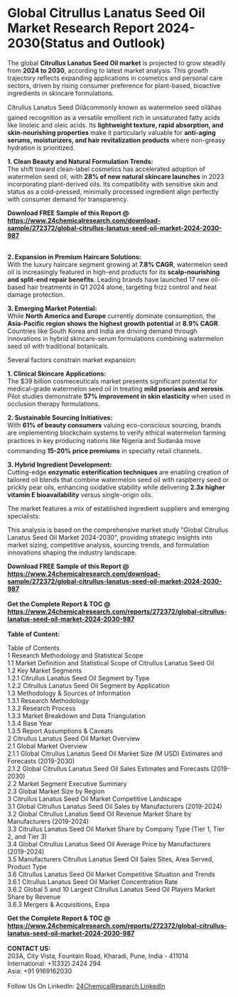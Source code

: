 <h1>Global Citrullus Lanatus Seed Oil Market Research Report 2024-2030(Status and Outlook)</h1><p>The global <strong>Citrullus Lanatus Seed Oil market</strong> is projected to grow steadily from <strong>2024 to 2030</strong>, according to latest market analysis. This growth trajectory reflects expanding applications in cosmetics and personal care sectors, driven by rising consumer preference for plant-based, bioactive ingredients in skincare formulations.</p><p>Citrullus Lanatus Seed Oilâcommonly known as watermelon seed oilâhas gained recognition as a versatile emollient rich in unsaturated fatty acids like linoleic and oleic acids. Its <strong>lightweight texture, rapid absorption, and skin-nourishing properties</strong> make it particularly valuable for <strong>anti-aging serums, moisturizers, and hair revitalization products</strong> where non-greasy hydration is prioritized.</p><p><strong>1. Clean Beauty and Natural Formulation Trends:</strong><br>
The shift toward clean-label cosmetics has accelerated adoption of watermelon seed oil, with <strong>28% of new natural skincare launches</strong> in 2023 incorporating plant-derived oils. Its compatibility with sensitive skin and status as a cold-pressed, minimally processed ingredient align perfectly with consumer demand for transparency.</p><div><b>Download FREE Sample of this Report @ 
            <a href="https://www.24chemicalresearch.com/download-sample/272372/global-citrullus-lanatus-seed-oil-market-2024-2030-987">
            https://www.24chemicalresearch.com/download-sample/272372/global-citrullus-lanatus-seed-oil-market-2024-2030-987</a></b></div><br><p><strong>2. Expansion in Premium Haircare Solutions:</strong><br>
With the luxury haircare segment growing at <strong>7.8% CAGR</strong>, watermelon seed oil is increasingly featured in high-end products for its <strong>scalp-nourishing and split-end repair benefits</strong>. Leading brands have launched 17 new oil-based hair treatments in Q1 2024 alone, targeting frizz control and heat damage protection.</p><p><strong>3. Emerging Market Potential:</strong><br>
While <strong>North America and Europe</strong> currently dominate consumption, the <strong>Asia-Pacific region shows the highest growth potential</strong> at <strong>8.9% CAGR</strong>. Countries like South Korea and India are driving demand through innovations in hybrid skincare-serum formulations combining watermelon seed oil with traditional botanicals.</p><p>Several factors constrain market expansion:</p><p><strong>1. Clinical Skincare Applications:</strong><br>
The $39 billion cosmeceuticals market presents significant potential for medical-grade watermelon seed oil in treating <strong>mild psoriasis and xerosis</strong>. Pilot studies demonstrate <strong>57% improvement in skin elasticity</strong> when used in occlusion therapy formulations.</p><p><strong>2. Sustainable Sourcing Initiatives:</strong><br>
With <strong>61% of beauty consumers</strong> valuing eco-conscious sourcing, brands are implementing blockchain systems to verify ethical watermelon farming practices in key producing nations like Nigeria and Sudanâa move commanding <strong>15-20% price premiums</strong> in specialty retail channels.</p><p><strong>3. Hybrid Ingredient Development:</strong><br>
Cutting-edge <strong>enzymatic esterification techniques</strong> are enabling creation of tailored oil blends that combine watermelon seed oil with raspberry seed or prickly pear oils, enhancing oxidative stability while delivering <strong>2.3x higher vitamin E bioavailability</strong> versus single-origin oils.</p><p>The market features a mix of established ingredient suppliers and emerging specialists:</p><p>This analysis is based on the comprehensive market study "Global Citrullus Lanatus Seed Oil Market 2024-2030", providing strategic insights into market sizing, competitive analysis, sourcing trends, and formulation innovations shaping the industry landscape.</p><div><b>Download FREE Sample of this Report @ 
            <a href="https://www.24chemicalresearch.com/download-sample/272372/global-citrullus-lanatus-seed-oil-market-2024-2030-987">
            https://www.24chemicalresearch.com/download-sample/272372/global-citrullus-lanatus-seed-oil-market-2024-2030-987</a></b></div><br><div><b>Get the Complete Report & TOC @ 
            <a href="https://www.24chemicalresearch.com/reports/272372/global-citrullus-lanatus-seed-oil-market-2024-2030-987">
            https://www.24chemicalresearch.com/reports/272372/global-citrullus-lanatus-seed-oil-market-2024-2030-987</a></b></div><br>
            <b>Table of Content:</b><p>Table of Contents<br />
1 Research Methodology and Statistical Scope<br />
1.1 Market Definition and Statistical Scope of Citrullus Lanatus Seed Oil<br />
1.2 Key Market Segments<br />
1.2.1 Citrullus Lanatus Seed Oil Segment by Type<br />
1.2.2 Citrullus Lanatus Seed Oil Segment by Application<br />
1.3 Methodology & Sources of Information<br />
1.3.1 Research Methodology<br />
1.3.2 Research Process<br />
1.3.3 Market Breakdown and Data Triangulation<br />
1.3.4 Base Year<br />
1.3.5 Report Assumptions & Caveats<br />
2 Citrullus Lanatus Seed Oil Market Overview<br />
2.1 Global Market Overview<br />
2.1.1 Global Citrullus Lanatus Seed Oil Market Size (M USD) Estimates and Forecasts (2019-2030)<br />
2.1.2 Global Citrullus Lanatus Seed Oil Sales Estimates and Forecasts (2019-2030)<br />
2.2 Market Segment Executive Summary<br />
2.3 Global Market Size by Region<br />
3 Citrullus Lanatus Seed Oil Market Competitive Landscape<br />
3.1 Global Citrullus Lanatus Seed Oil Sales by Manufacturers (2019-2024)<br />
3.2 Global Citrullus Lanatus Seed Oil Revenue Market Share by Manufacturers (2019-2024)<br />
3.3 Citrullus Lanatus Seed Oil Market Share by Company Type (Tier 1, Tier 2, and Tier 3)<br />
3.4 Global Citrullus Lanatus Seed Oil Average Price by Manufacturers (2019-2024)<br />
3.5 Manufacturers Citrullus Lanatus Seed Oil Sales Sites, Area Served, Product Type<br />
3.6 Citrullus Lanatus Seed Oil Market Competitive Situation and Trends<br />
3.6.1 Citrullus Lanatus Seed Oil Market Concentration Rate<br />
3.6.2 Global 5 and 10 Largest Citrullus Lanatus Seed Oil Players Market Share by Revenue<br />
3.6.3 Mergers & Acquisitions, Expa</p><div><b>Get the Complete Report & TOC @ 
            <a href="https://www.24chemicalresearch.com/reports/272372/global-citrullus-lanatus-seed-oil-market-2024-2030-987">
            https://www.24chemicalresearch.com/reports/272372/global-citrullus-lanatus-seed-oil-market-2024-2030-987</a></b></div><br><b>CONTACT US:</b><br>
            203A, City Vista, Fountain Road, Kharadi, Pune, India - 411014<br>
            International: +1(332) 2424 294<br>
            Asia: +91 9169162030 <br><br>
            Follow Us On LinkedIn: <a href="https://www.linkedin.com/company/24chemicalresearch/">24ChemicalResearch LinkedIn</a>